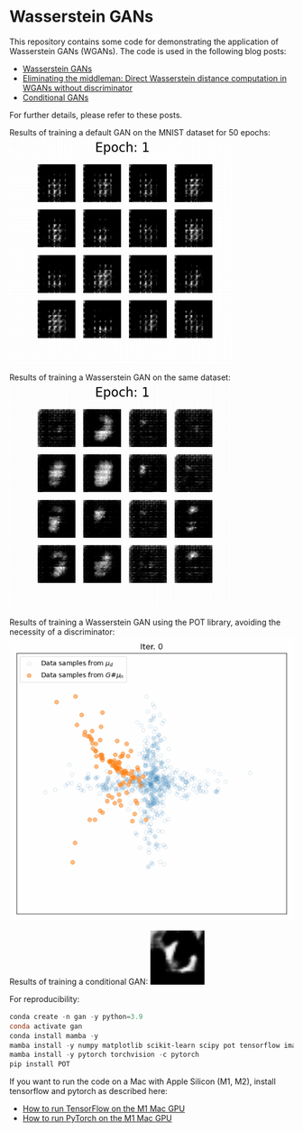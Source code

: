 # Wasserstein GANs

This repository contains some code for demonstrating the application of Wasserstein GANs (WGANs). The code is used in the following blog posts:

* [Wasserstein GANs](https://www.fabriziomusacchio.com/blog/2023-07-29-wgan/)
* [Eliminating the middleman: Direct Wasserstein distance computation in WGANs without discriminator](https://www.fabriziomusacchio.com/blog/2023-07-30-wgan_with_direct_wasserstein_distance/)
* [Conditional GANs](https://www.fabriziomusacchio.com/blog/2023-07-30-cgan/)

For further details, please refer to these posts.

Results of training a default GAN on the MNIST dataset for 50 epochs:
![gif](GAN_images/depp_conv_gan.gif)

Results of training a Wasserstein GAN on the same dataset:
![gif](WGAN_images/depp_conv_wgan.gif)

Results of training a Wasserstein GAN using the POT library, avoiding the necessity of a discriminator:
![gif](GAN_demo_images/cross_animation.gif)


Results of training a conditional GAN:
![gif](cGAN_demo_images/cGAN_animation.gif)


For reproducibility:

```powershell
conda create -n gan -y python=3.9
conda activate gan
conda install mamba -y
mamba install -y numpy matplotlib scikit-learn scipy pot tensorflow imageio pillow ipykernel
mamba install -y pytorch torchvision -c pytorch
pip install POT
```

If you want to run the code on a Mac with Apple Silicon (M1, M2), install tensorflow and pytorch as described here:


* [How to run TensorFlow on the M1 Mac GPU](https://www.fabriziomusacchio.com/blog/2022-11-10-apple_silicon_and_tensorflow/)
* [How to run PyTorch on the M1 Mac GPU](https://www.fabriziomusacchio.com/blog/2022-11-18-apple_silicon_and_pytorch/)





